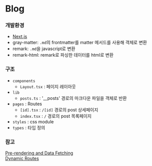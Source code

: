 # Blog

### 개발환경

- [Next.js](https://nextjs.org/)
- gray-matter: `.md`의 frontmatter를 matter 메서드를 사용해 객체로 변환
- remark: `.md`을 javascript로 변환
- remark-html: remark로 파싱한 데이터를 html로 변환

### 구조

- `components`
  - `Layout.tsx` : 페이지 레이아웃
- `lib`
  - `posts.ts` : '\_\_posts' 경로의 마크다운 파일을 객체로 반환
- `pages` : Routes
  - `[id].tsx` : `/[id]` 경로의 post 상세페이지
  - `index.tsx` : `/` 경로의 post 목록페이지
- `styles` : css module
- `types` : 타입 정의

### 참고

[Pre-rendering and Data Fetching](https://nextjs.org/learn/basics/data-fetching)
<br />
[Dynamic Routes](https://nextjs.org/learn/basics/dynamic-routes)
